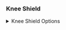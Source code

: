 ### Knee Shield

<details>
<summary>Knee Shield Options</summary>
\
You Left knee shield across opponents body. Right leg in half guard position. Hands framing. \
1) \
When opponent presses down on you, arm drag and turn to your left. \
Right elbow on the floor. Left hand around opponents waist. \
Get seatbelt and turn them to the side to take their back. \
2) \
If opponents forward pressure is too much to turn to the side, 
can push their elbow away with your right hand and then turn to the left. 
3)
If opponent postures up, when you turn to the side, 
so cannot take their back. Use right hand to cup outside of opponents knee and push forward to flatten them out. 

</details>